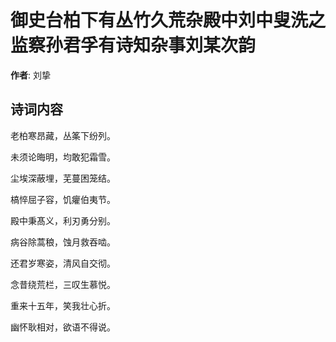 # 御史台柏下有丛竹久荒杂殿中刘中叟洗之监察孙君孚有诗知杂事刘某次韵

**作者**: 刘挚

## 诗词内容

老柏寒昂藏，丛筿下纷列。

未须论晦明，均敢犯霜雪。

尘埃深蔽埋，芜蔓困笼结。

槁悴屈子容，饥癯伯夷节。

殿中秉髙义，利刃勇分别。

病谷除蒿稂，蚀月救吞啮。

还君岁寒姿，清风自交彻。

念昔绕荒栏，三叹生慕悦。

重来十五年，笑我壮心折。

幽怀耿相对，欲语不得说。

